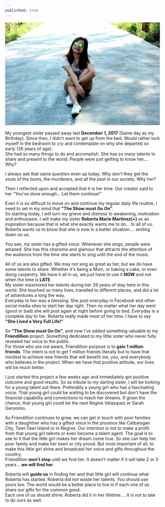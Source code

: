 ```yaml
---
published: true
---
```

![My Darling Sister](/images/Roberta.jpg)

My youngest sister passed away last **December 1, 2017** (Same day as my Birthday). Since then, I didn't want to get up from the bed. Would rather lock myself in the bedroom to cry and contemplate on why she departed so early (26 years of age).   
She had so many things to do and accomplish. She has so many talents to share and present to the world. People were just getting to know her.... Why?

I always ask that same question even up today. Why don't they get the souls of the bums, the murderers, and all the pest in our society. Why her?

Then I reflected upon and accepted that it is her time. Our creator said to her "You've done enough... Let them continue!"

Even it is so difficult to move on and continue my regular daily life routine, I need to set in my mind that **"The Show must Go On"**.   
So starting today, I will turn my grieve and distress to awakening, motivation and enthusiasm. I will make my sister **Roberta Marie Martinez(+)** as an inspiration because that is what she exactly wants me to do... to all of us. Roberta wants us to know that she is now in a better situation.... smiling down on us.

You see, my sister has a gifted voice. Whenever she sings, people were amazed. She has this charisma and glamour that attracts the attention of the audience from the time she starts to sing until the end of the music.

All of us are also gifted. We may not sing as great as her, but we do have some talents to share. Whether it's being a Mom, or baking a cake, or even doing carpentry. We have it all in us, we just have to use it **NOW** and not when the time is **LATE**.   
My sister maximized her talents during her 26 years of stay here in this world. She touched so many lives, travelled to different places, and did a lot of adventures a long the way.   
Everyday to her was a blessing. She post everyday in Facebook and other social media sites to start her day right. Then no matter what her day went (good or bad) she will post again at night before going to bed. Everyday is a complete day to her. Roberta really made most of her time. I have to say **"She Lived a Very Full Life!"**

So **"The Show must Go On"**, and now I've added something valuable to my **Friendillion** project. Something dedicated to my little sister who never fully revealed her voice to the public.   
For those who are not aware, Friendillion purpose is to **gain 1 million friends**. The intent is not to get 1 million friends literally but to have that mindset to achieve new friends that will benefit me, you, and everybody who believes in the project. When we have that positive attitude, our lives will be much better.

I just started this project a few weeks ago and immediately got positive outcome and good results. So as tribute to my darling sister, I will be looking for a young talent out there. Preferably a young girl who has a fascinating voice. That young girl could be waiting to be discovered but don't have the financial capability and connections to reach her dreams. If given the chance, that young girl could be the next Regine Velasquez or Sarah Geronimo.   

As Friendillion continues to grow, we can get in touch with poor families with a daughther who has a gifted voice in the province like Catbalogan City, Tawi-Tawi Island or in Negros.
Our intention is not to make a profit from that young girl talents or even become a talent agent. The goal is to see to it that the little girl makes her dream come true. So she can help her poor family and make her town or city proud. But most important of all, to make this little girl shine and broadcast her voice and gifts throughout the country.   
Friendillion **won't stop** until we find her. It doesn't matter if it will take 2 or 3 years... **we will find her**. 

Roberta will **guide us** in finding her and that little girl will continue what Roberta has started. 
Roberta did not waste her talents. You should use yours too. The world would be a better place to live in if each one of us share our gifts for the common good.   
Each one of us should shine. Roberta did it in her lifetime.... It is not to late to do ours as well.
